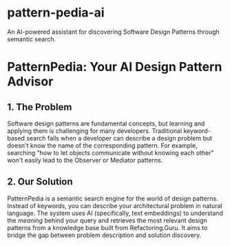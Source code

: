 # pattern-pedia-ai

An AI-powered assistant for discovering Software Design Patterns through semantic search.

# PatternPedia: Your AI Design Pattern Advisor

## 1. The Problem

Software design patterns are fundamental concepts, but learning and applying them is challenging for many developers. Traditional keyword-based search fails when a developer can describe a design problem but doesn't know the name of the corresponding pattern. For example, searching "how to let objects communicate without knowing each other" won't easily lead to the Observer or Mediator patterns.

## 2. Our Solution

PatternPedia is a semantic search engine for the world of design patterns. Instead of keywords, you can describe your architectural problem in natural language. The system uses AI (specifically, text embeddings) to understand the _meaning_ behind your query and retrieves the most relevant design patterns from a knowledge base built from Refactoring.Guru. It aims to bridge the gap between problem description and solution discovery.
